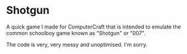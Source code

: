 # Shotgun
A quick game I made for ComputerCraft that is intended to emulate the common schoolboy game known as "Shotgun" or "007".

The code is very, very messy and unoptimised. I'm sorry.